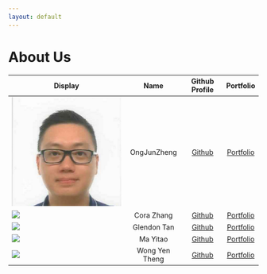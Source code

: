 ```yaml
---
layout: default
---
```


# About Us

Display |    Name     |             Github Profile             | Portfolio 
--------|:-----------:|:--------------------------------------:|:---------:
![JZ](facepic_JZ.jpg) | OngJunZheng | [Github](https://github.com/kaboomzxc) | [Portfolio](docs/team/ongjunzheng.md)
![](https://via.placeholder.com/100.png?text=Photo) | Cora Zhang | [Github](https://github.com/coraleaf0602) | [Portfolio](coraleaf0602)
![](https://via.placeholder.com/100.png?text=Photo) | Glendon Tan | [Github](https://github.com/G13nd0n) | [Portfolio](docs/team/GlendonTan.md)
![](https://via.placeholder.com/100.png?text=Photo) | Ma Yitao | [Github](https://github.com/PrinceCatt) | [Portfolio](docs/team/yitao.md)
![](https://via.placeholder.com/100.png?text=Photo) | Wong Yen Theng | [Github](https://github.com/yentheng0110) | [Portfolio](docs/team/wongyentheng.md)